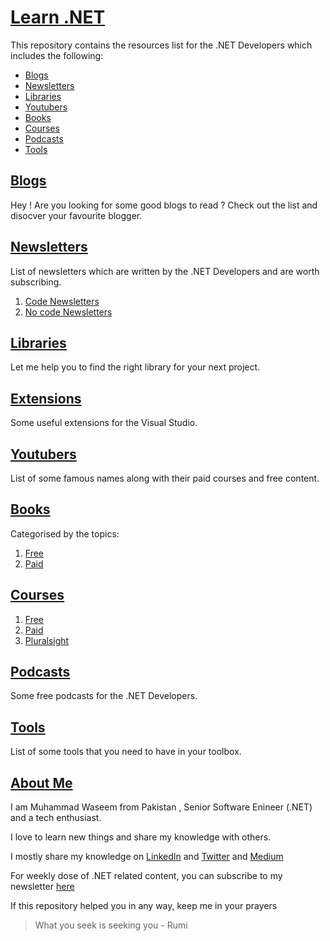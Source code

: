 # [Learn .NET ](#about-this-repository)

This repository contains the resources list for the .NET Developers which includes the following:
- [Blogs](./Blogs/README.md)
- [Newsletters](./Newsletters/README.md)
- [Libraries](./Libraries/README.MD)
- [Youtubers](./Youtubers/README.md)
- [Books](./Books/README.MD)
- [Courses](./Courses/README.md)
- [Podcasts](./Podcasts/README.md)
- [Tools](./Tools/README.md)


## [Blogs](./Blogs/README.md)
Hey ! Are you looking for some good blogs to read ? Check out the list and disocver your favourite blogger.

## [Newsletters](./Newsletters/README.md)

List of newsletters which are written by the .NET Developers and are worth subscribing.

1. [Code Newsletters](./Newsletters/CODE.md)
2. [No code Newsletters](./Newsletters/NOCODE.md)

## [Libraries](./Libraries/README.MD)
Let me help you to find the right library for your next project.

## [Extensions](./Extensions/README.md.md)
Some useful extensions for the Visual Studio.

## [Youtubers](./Youtubers/README.md)
List of some famous names along with their paid courses and free content.

## [Books](./Books/README.MD)
Categorised by the topics:
1. [Free](./Books/FREE.md)
2. [Paid](./Books/PAID.md)

## [Courses](./Courses/README.md)

1. [Free](./Courses/FREE.md) 
2. [Paid](./Courses/PAID.md)
3. [Pluralsight](./Courses/PLURALSIGHT.MD)
	
## [Podcasts](./Podcasts/README.md)			
Some free podcasts for the .NET Developers.

## [Tools](./Tools/README.md)
List of some tools that you need to have in your toolbox.

## [About Me](#about-me)

I am Muhammad Waseem from Pakistan , Senior Software Enineer (.NET) and a tech enthusiast. 

I love to learn new things and share my knowledge with others. 

I mostly share my knowledge on [LinkedIn](linkedin.com/in/mwaseemzakir/) and [Twitter](https://twitter.com/mwaseemzakir) and [Medium](http://medium.com/@mwaseemzakir)

For weekly dose of .NET related content, you can subscribe to my newsletter [here](https://waseemzakir.substack.com/)

If this repository helped you in any way, keep me in your prayers

> What you seek is seeking you - Rumi
